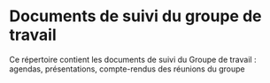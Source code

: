 # Documents de suivi du groupe de travail

Ce répertoire contient les documents de suivi du Groupe de travail : agendas, présentations, compte-rendus des réunions du groupe
